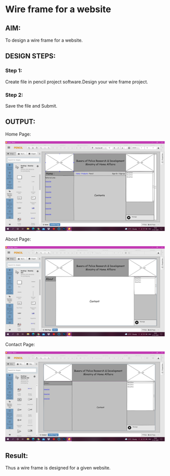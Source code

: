 # Wire frame for a website

## AIM:
To design a wire frame for a website.

## DESIGN STEPS:

### Step 1:
Create file in pencil project software.Design your wire frame project.

### Step 2:
Save the file and Submit.

## OUTPUT:
Home Page:

![output](scr1.png)

About Page:

![output](scr2.png)

Contact Page:

![output](scr3.png)

## Result:
Thus a wire frame is designed for a given website.
